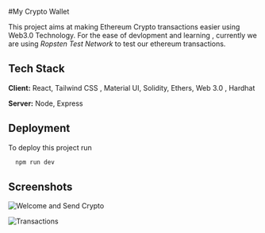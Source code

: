 
#My Crypto Wallet

This project aims at making Ethereum Crypto transactions easier using Web3.0 Technology.
For the ease of devlopment and learning , currently we are using *Ropsten Test Network* to test our ethereum transactions.



## Tech Stack

**Client:** React, Tailwind CSS , Material UI, Solidity, Ethers, Web 3.0 , Hardhat

**Server:** Node, Express  


## Deployment

To deploy this project run

```bash
  npm run dev
```


## Screenshots


![Welcome and Send Crypto](https://i.ibb.co/xgJMb92/image.png)

![Transactions](https://i.ibb.co/jL0vNh1/image.png)


